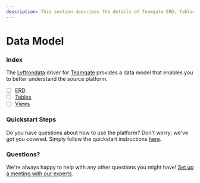 ```yaml
---
description: This section describes the details of Teamgate ERD, Tables, and Views.
---
```


# Data Model

### Index

The  [Lyftrondata](https://www.lyftrondata.com/) driver for [Teamgate](https://www.lyftrondata.com/integration/sales-analytics/teamgate/) provides a data model that enables you to better understand the source platform.

* [ ] [ERD](erd.md)
* [ ] [Tables](tables.md)
* [ ] [Views](views.md)

### Quickstart Steps

Do you have questions about how to use the platform? Don't worry; we've got you covered. Simply follow the quickstart instructions [here](../README.md).


### Questions? <a href="#questions" id="questions"></a>

We're always happy to help with any other questions you might have! [Set up a meeting with our experts](https://www.lyftrondata.com/book-a-meeting/).

